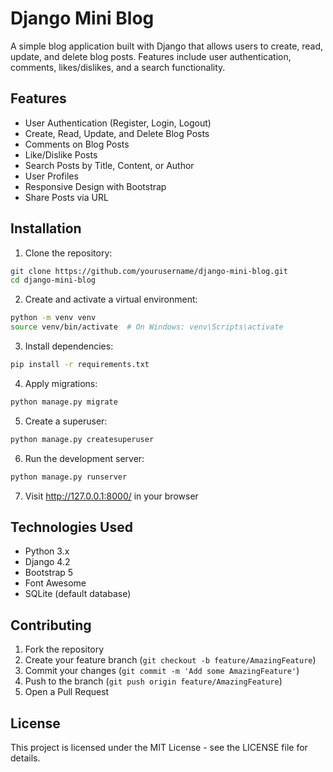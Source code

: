 # Django Mini Blog

A simple blog application built with Django that allows users to create, read, update, and delete blog posts. Features include user authentication, comments, likes/dislikes, and a search functionality.

## Features

- User Authentication (Register, Login, Logout)
- Create, Read, Update, and Delete Blog Posts
- Comments on Blog Posts
- Like/Dislike Posts
- Search Posts by Title, Content, or Author
- User Profiles
- Responsive Design with Bootstrap
- Share Posts via URL

## Installation

1. Clone the repository:
```bash
git clone https://github.com/yourusername/django-mini-blog.git
cd django-mini-blog
```

2. Create and activate a virtual environment:
```bash
python -m venv venv
source venv/bin/activate  # On Windows: venv\Scripts\activate
```

3. Install dependencies:
```bash
pip install -r requirements.txt
```

4. Apply migrations:
```bash
python manage.py migrate
```

5. Create a superuser:
```bash
python manage.py createsuperuser
```

6. Run the development server:
```bash
python manage.py runserver
```

7. Visit http://127.0.0.1:8000/ in your browser

## Technologies Used

- Python 3.x
- Django 4.2
- Bootstrap 5
- Font Awesome
- SQLite (default database)

## Contributing

1. Fork the repository
2. Create your feature branch (`git checkout -b feature/AmazingFeature`)
3. Commit your changes (`git commit -m 'Add some AmazingFeature'`)
4. Push to the branch (`git push origin feature/AmazingFeature`)
5. Open a Pull Request

## License

This project is licensed under the MIT License - see the LICENSE file for details. 